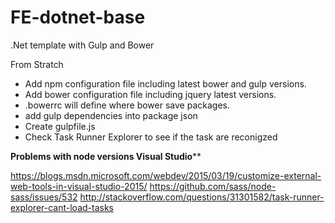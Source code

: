 # FE-dotnet-base
.Net template with Gulp and Bower 


From Stratch 

- Add npm configuration file including latest bower and gulp versions.
- Add bower configuration file including jquery latest versions.
- .bowerrc will define where bower save packages.
- add gulp dependencies into package json
- Create gulpfile.js
- Check Task Runner Explorer to see if the task are reconigzed


******Problems with node versions Visual Studio********

https://blogs.msdn.microsoft.com/webdev/2015/03/19/customize-external-web-tools-in-visual-studio-2015/
https://github.com/sass/node-sass/issues/532
http://stackoverflow.com/questions/31301582/task-runner-explorer-cant-load-tasks